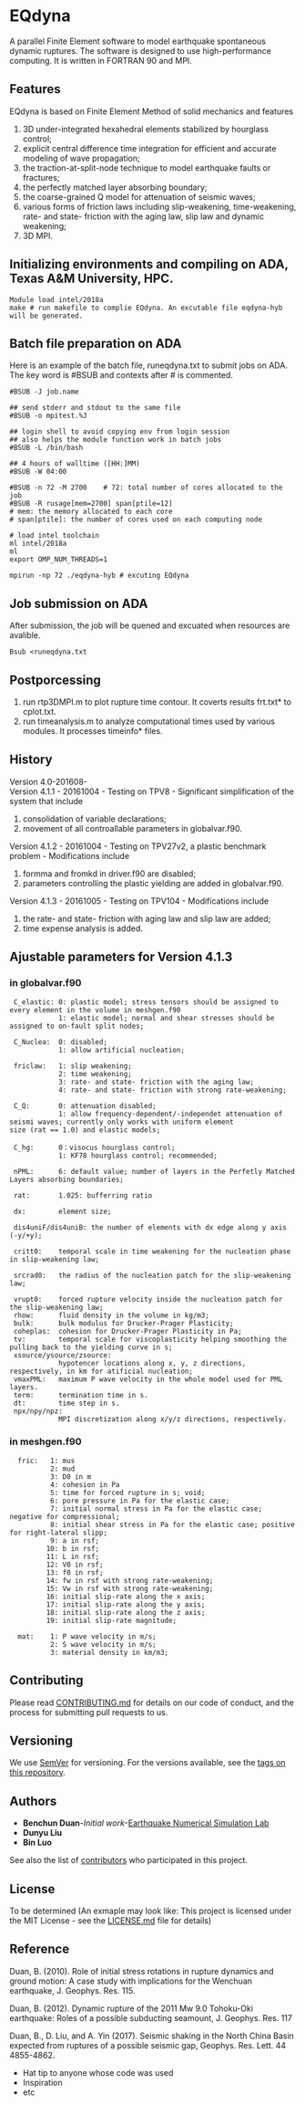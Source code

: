 # EQdyna  

A parallel Finite Element software to model earthquake spontaneous dynamic ruptures. The software is designed to use high-performance computing. It is written in FORTRAN 90 and MPI.

## Features

EQdyna is based on Finite Element Method of solid mechanics and features 
1) 3D under-integrated hexahedral elements stabilized by hourglass control; 
2) explicit central difference time integration for efficient and accurate modeling of wave propagation; 
3) the traction-at-split-node technique to model earthquake faults or fractures;
4) the perfectly matched layer absorbing boundary;
5) the coarse-grained Q model for attenuation of seismic waves;
6) various forms of friction laws including slip-weakening, time-weakening, rate- and state- friction with the aging law, slip law and dynamic weakening;
7) 3D MPI. 

## Initializing environments and compiling on ADA, Texas A&M University, HPC.

```
Module load intel/2018a
make # run makefile to complie EQdyna. An excutable file eqdyna-hyb will be generated. 
```

## Batch file preparation on ADA

Here is an example of the batch file, runeqdyna.txt to submit jobs on ADA. The key word is #BSUB and contexts after # is commented. 

```
#BSUB -J job.name

## send stderr and stdout to the same file 
#BSUB -o mpitest.%J

## login shell to avoid copying env from login session
## also helps the module function work in batch jobs
#BSUB -L /bin/bash

## 4 hours of walltime ([HH:]MM)
#BSUB -W 04:00

#BSUB -n 72 -M 2700    # 72: total number of cores allocated to the job
#BSUB -R rusage[mem=2700] span[ptile=12] 
# mem: the memory allocated to each core
# span[ptile]: the number of cores used on each computing node

# load intel toolchain
ml intel/2018a
ml
export OMP_NUM_THREADS=1

mpirun -np 72 ./eqdyna-hyb # excuting EQdyna
```

## Job submission on ADA
After submission, the job will be quened and excuated when resources are avalible.
```
Bsub <runeqdyna.txt
```

## Postporcessing

1) run rtp3DMPI.m to plot rupture time contour.
It coverts results frt.txt* to cplot.txt.  
2) run timeanalysis.m to analyze computational times used by various modules.
It processes timeinfo* files.

## History
Version 4.0-201608-  
Version 4.1.1 - 20161004 - Testing on TPV8 - Significant simplification of the system that include 
  1) consolidation of variable declarations; 
  2) movement of all controallable parameters in globalvar.f90.

Version 4.1.2 - 20161004 - Testing on TPV27v2, a plastic benchmark problem - Modifications include 
  1) formma and fromkd in driver.f90 are disabled; 
  2) parameters controlling the plastic yielding are added in globalvar.f90.

Version 4.1.3 - 20161005 - Testing on TPV104 - Modifications include
  1) the rate- and state- friction with aging law and slip law are added;
  2) time expense analysis is added.

## Ajustable parameters for Version 4.1.3
### in globalvar.f90
```
 C_elastic: 0: plastic model; stress tensors should be assigned to every element in the volume in meshgen.f90
            1: elastic model; normal and shear stresses should be assigned to on-fault split nodes;
 
 C_Nuclea:  0: disabled;
            1: allow artificial nucleation;
 
 friclaw:   1: slip weakening;
            2: time weakening;
            3: rate- and state- friction with the aging law;
            4: rate- and state- friction with strong rate-weakening;
 
 C_Q:       0: attenuation disabled;
            1: allow frequency-dependent/-independet attenuation of seismi waves; currently only works with uniform element                 size (rat == 1.0) and elastic models;
 
 C_hg:      0：visocus hourglass control;
            1: KF78 hourglass control; recommended;
 
 nPML:      6: default value; number of layers in the Perfetly Matched Layers absorbing boundaries;
 
 rat:       1.025: bufferring ratio
 
 dx:        element size;
 
 dis4uniF/dis4uniB: the number of elements with dx edge along y axis (-y/+y);
 
 critt0:    temporal scale in time weakening for the nucleation phase in slip-weakening law;
 
 srcrad0:   the radius of the nucleation patch for the slip-weakening law;
 
 vrupt0:    forced rupture velocity inside the nucleation patch for the slip-weakening law;
 rhow:      fluid density in the volume in kg/m3;
 bulk:      bulk modulus for Drucker-Prager Plasticity;
 coheplas:  cohesion for Drucker-Prager Plasticity in Pa;
 tv:        temporal scale for viscoplasticity helping smoothing the pulling back to the yielding curve in s;
 xsource/ysource/zsource:
            hypotencer locations along x, y, z directions, respectively, in km for atificial nucleation;
 vmaxPML:   maximum P wave velocity in the whole model used for PML layers.
 term:      termination time in s.
 dt:        time step in s.
 npx/npy/npz:
            MPI discretization along x/y/z directions, respectively.            
```

### in meshgen.f90
```
  fric:   1: mus
          2: mud
          3: D0 in m
          4: cohesion in Pa
          5: time for forced rupture in s; void;
          6: pore pressure in Pa for the elastic case;
          7: initial normal stress in Pa for the elastic case; negative for compressional;
          8: initial shear stress in Pa for the elastic case; positive for right-lateral slipp;
          9: a in rsf;
         10: b in rsf;
         11: L in rsf;
         12: V0 in rsf;
         13: f0 in rsf;
         14: fw in rsf with strong rate-weakening;
         15: Vw in rsf with strong rate-weakening;
         16: initial slip-rate along the x axis;
         17: initial slip-rate along the y axis;
         18: initial slip-rate along the z axis;
         19: initial slip-rate magnitude;
```

```
  mat:    1: P wave velocity in m/s;
          2: S wave velocity in m/s;
          3: material density in km/m3;
```
## Contributing

Please read [CONTRIBUTING.md](https://gist.github.com/PurpleBooth/b24679402957c63ec426) for details on our code of conduct, and the process for submitting pull requests to us.

## Versioning

We use [SemVer](http://semver.org/) for versioning. For the versions available, see the [tags on this repository](https://github.com/your/project/tags). 

## Authors

* **Benchun Duan**-*Initial work*-[Earthquake Numerical Simulation Lab](https://geogeo.tamu.edu/people/faculty/duanbenchun)
* **Dunyu Liu**
* **Bin Luo**

See also the list of [contributors](https://github.com/your/project/contributors) who participated in this project.

## License

To be determined (An exmaple may look like: This project is licensed under the MIT License - see the [LICENSE.md](LICENSE.md) file for details)

## Reference
Duan, B. (2010). Role of initial stress rotations in rupture dynamics and ground
  motion: A case study with implications for the Wenchuan earthquake, J. Geophys.
  Res. 115.

Duan, B. (2012). Dynamic rupture of the 2011 Mw 9.0 Tohoku-Oki earthquake: Roles
  of a possible subducting seamount, J. Geophys. Res. 117

Duan, B., D. Liu, and A. Yin (2017). Seismic shaking in the North China Basin
  expected from ruptures of a possible seismic gap, Geophys. Res. Lett. 44 4855-4862.
  
* Hat tip to anyone whose code was used
* Inspiration
* etc
